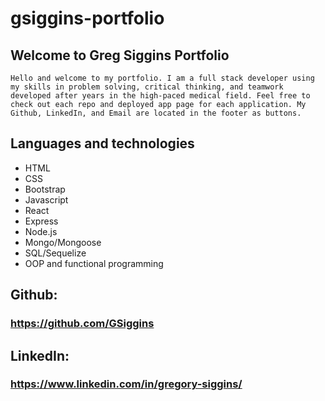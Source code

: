 # gsiggins-portfolio

## Welcome to Greg Siggins Portfolio

    Hello and welcome to my portfolio. I am a full stack developer using my skills in problem solving, critical thinking, and teamwork developed after years in the high-paced medical field. Feel free to check out each repo and deployed app page for each application. My Github, LinkedIn, and Email are located in the footer as buttons. 

## Languages and technologies
- HTML
- CSS
- Bootstrap
- Javascript
- React
- Express
- Node.js
- Mongo/Mongoose
- SQL/Sequelize
- OOP and functional programming

## Github: 
### https://github.com/GSiggins

## LinkedIn: 
### https://www.linkedin.com/in/gregory-siggins/